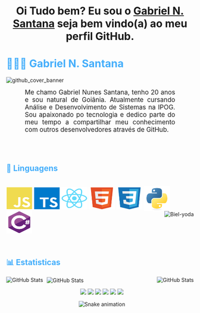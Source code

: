 <div>
  
  <h1 align="center">
    Oi Tudo bem? Eu sou o 
    <a href="https://www.linkedin.com/in/gabriel-n-santana/">Gabriel N. Santana</a>
    seja bem vindo(a) ao meu perfil GitHub.
<h1 style="color: #44AEFB;"> 👨🏻‍💻 Gabriel N. Santana </h1>

<p align="center">
 
![github_cover_banner](https://media.discordapp.net/attachments/1101638177476853951/1101638524056375366/avatar-biel-desenho.gif)

<p align:"center" style="text-align: justify; margin: 0 50px; font-size: 17px;" >
Me chamo Gabriel Nunes Santana, tenho 20 anos e sou natural de Goiânia. Atualmente cursando Análise e Desenvolvimento de Sistemas na IPOG. Sou apaixonado po tecnologia e dedico parte do meu tempo a compartilhar meu conhecimento com outros desenvolvedores através de GitHub.
  
<br>
<br>
</div>
</p>    
<br>
<!-- Languages and Tools -->

<h2 style="color: #44AEFB">🤖 Linguagens</h2>

<div style="display: inline_block"><br>
<img align="center" alt="Biel-Js" height="60" width="70" src="https://raw.githubusercontent.com/devicons/devicon/master/icons/javascript/javascript-plain.svg">
<img align="center" alt="Biel-Ts" height="60" width="70" src="https://raw.githubusercontent.com/devicons/devicon/master/icons/typescript/typescript-plain.svg">
<img align="center" alt="Biel-React" height="60" width="70" src="https://raw.githubusercontent.com/devicons/devicon/master/icons/react/react-original.svg">
<img align="center" alt="Biel-HTML" height="60" width="70" src="https://raw.githubusercontent.com/devicons/devicon/master/icons/html5/html5-original.svg">
<img align="center" alt="Biel-CSS" height="60" width="70" src="https://raw.githubusercontent.com/devicons/devicon/master/icons/css3/css3-original.svg">
<img align="center" alt="Biel-Python" height="68" width="70" src="https://raw.githubusercontent.com/devicons/devicon/master/icons/python/python-original.svg">
<img align="center" alt="Biel-Csharp" height="60" width="70" src="https://raw.githubusercontent.com/devicons/devicon/master/icons/csharp/csharp-original.svg">
<img align="right" alt="Biel-yoda" src="https://cdn.discordapp.com/attachments/795358919417397249/825430589581688872/hi.gif">
</div>
 </a>
</div>
<br>
<br>


<!-- Statistics -->

<h2 style="color: #44AEFB">📊 Estatisticas</h2>

<p>
  <img 
    align="left" 
    alt="GitHub Stats" 
    height="200" 
    style="padding-right: 10px;" 
    src="https://github-readme-stats.vercel.app/api?username=gabrielnsantana&show_icons=true&theme=algolia&border"
   />
 <img 
      align="right" 
      alt="GitHub Stats" 
      height="200" 
      src="https://streak-stats.demolab.com?user=gabrielnsantana&theme=algolia" alt="GitHub Streak" 
  />
<img 
      align="center" 
      alt="GitHub Stats" 
      height="200" 
      src="https://github-readme-stats.vercel.app/api/top-langs/?username=larissakich&theme=tokyonight&layout=compact&custom_title=Tecnologias&langs_count=9(https://github-readme-stats.vercel.app/api/top-langs/?username=GabrielNSantana&layout=compact&show_icons=true&theme=algolia&border_radius=20)" 
  />


<div align="center">
  <a href="https://www.youtube.com/c/GabrielGNS" target="_blank"><img src="https://img.shields.io/badge/YouTube-FF0000?style=for-the-badge&logo=youtube&logoColor=white" target="_blank"></a>
  <a href="https://www.instagram.com/gabrieln.santana/" target="_blank"><img src="https://img.shields.io/badge/-Instagram-%23E4405F?style=for-the-badge&logo=instagram&logoColor=white" target="_blank"></a>
 	<a href="https://www.twitch.tv/gabrielgns21" target="_blank"><img src="https://img.shields.io/badge/Twitch-9146FF?style=for-the-badge&logo=twitch&logoColor=white" target="_blank"></a>
 <a href="https://discord.gg/VEYUK6g2Q6" target="_blank"><img src="https://img.shields.io/badge/Discord-7289DA?style=for-the-badge&logo=discord&logoColor=white" target="_blank"></a> 
  <a href = "mailto:gabrielnunessantana21@gmail.com"><img src="https://img.shields.io/badge/-Gmail-%23333?style=for-the-badge&logo=gmail&logoColor=white" target="_blank"></a>
  <a href="https://www.linkedin.com/in/gabriel-n-santana/" target="_blank"><img src="https://img.shields.io/badge/-LinkedIn-%230077B5?style=for-the-badge&logo=linkedin&logoColor=white" target="_blank"></a> 
  
</div>

<div align="center">

  ![Snake animation](https://github.com/danielbped/danielbped/blob/output/github-contribution-grid-snake.svg)
  
</div>

